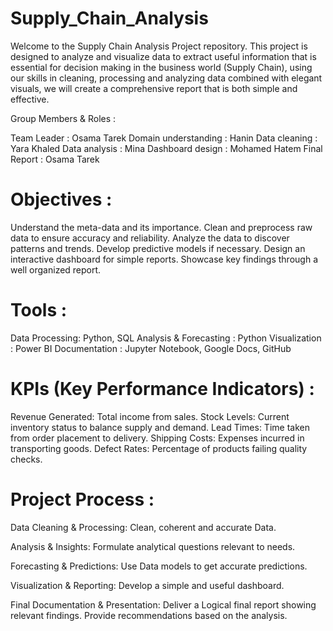 # Supply_Chain_Analysis
Welcome to the Supply Chain Analysis Project repository. This project is designed to analyze and visualize data to extract useful information that is essential for decision making in the business world (Supply Chain), using our skills in cleaning, processing and analyzing data combined with elegant visuals, we will create a comprehensive report that is both simple and effective.

Group Members & Roles :

Team Leader : Osama Tarek
Domain understanding : Hanin
Data cleaning : Yara Khaled
Data analysis : Mina 
Dashboard design : Mohamed Hatem
Final Report : Osama Tarek

# Objectives :

Understand the meta-data and its importance.
Clean and preprocess raw data to ensure accuracy and reliability.
Analyze the data to discover patterns and trends.
Develop predictive models if necessary.
Design an interactive dashboard for simple reports.
Showcase key findings through a well organized report.

# Tools :
Data Processing: Python, SQL
Analysis & Forecasting : Python
Visualization : Power BI
Documentation : Jupyter Notebook, Google Docs, GitHub

# KPIs (Key Performance Indicators) :
Revenue Generated: Total income from sales.
Stock Levels: Current inventory status to balance supply and demand.
Lead Times: Time taken from order placement to delivery.
Shipping Costs: Expenses incurred in transporting goods.
Defect Rates: Percentage of products failing quality checks.

# Project Process :
Data Cleaning & Processing:
Clean, coherent and accurate Data.

Analysis & Insights:
Formulate analytical questions relevant to needs.

Forecasting & Predictions:
Use Data models to get accurate predictions.

Visualization & Reporting:
Develop a simple and useful dashboard.

Final Documentation & Presentation:
Deliver a Logical final report showing relevant findings.
Provide recommendations based on the analysis.
